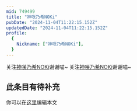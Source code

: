 ```yaml
---
mid: 749499
title: "神咲乃希NOKi"
pubDate: "2024-11-04T11:22:15.152Z"
updatedDate: "2024-11-04T11:22:15.152Z"
profile:
  {
    Nickname: ["神咲乃希NOKi"],
  }
---
```


关注[神咲乃希NOKi](https://space.bilibili.com/749499)谢谢喵~ 关注[神咲乃希NOKi](https://space.bilibili.com/749499)谢谢喵~

## 此条目有待补充
你可以在[这里](https://github.com/Yuhanawa/VTuber.ICU-Content/edit/master/v/神咲乃希NOKi/index.md)编辑本文
